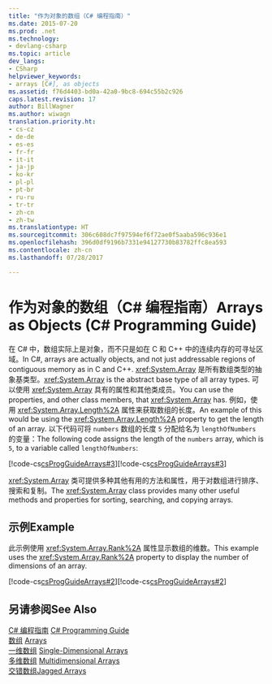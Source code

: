 ```yaml
---
title: "作为对象的数组（C# 编程指南）"
ms.date: 2015-07-20
ms.prod: .net
ms.technology:
- devlang-csharp
ms.topic: article
dev_langs:
- CSharp
helpviewer_keywords:
- arrays [C#], as objects
ms.assetid: f76d4403-bd0a-42a0-9bc8-694c55b2c926
caps.latest.revision: 17
author: BillWagner
ms.author: wiwagn
translation.priority.ht:
- cs-cz
- de-de
- es-es
- fr-fr
- it-it
- ja-jp
- ko-kr
- pl-pl
- pt-br
- ru-ru
- tr-tr
- zh-cn
- zh-tw
ms.translationtype: HT
ms.sourcegitcommit: 306c608dc7f97594ef6f72ae0f5aaba596c936e1
ms.openlocfilehash: 396d0df9196b7331e94127730b83782ffc8ea593
ms.contentlocale: zh-cn
ms.lasthandoff: 07/28/2017

---
```

# <a name="arrays-as-objects-c-programming-guide"></a><span data-ttu-id="6c2fc-102">作为对象的数组（C# 编程指南）</span><span class="sxs-lookup"><span data-stu-id="6c2fc-102">Arrays as Objects (C# Programming Guide)</span></span>
<span data-ttu-id="6c2fc-103">在 C# 中，数组实际上是对象，而不只是如在 C 和 C++ 中的连续内存的可寻址区域。</span><span class="sxs-lookup"><span data-stu-id="6c2fc-103">In C#, arrays are actually objects, and not just addressable regions of contiguous memory as in C and C++.</span></span> <span data-ttu-id="6c2fc-104"><xref:System.Array> 是所有数组类型的抽象基类型。</span><span class="sxs-lookup"><span data-stu-id="6c2fc-104"><xref:System.Array> is the abstract base type of all array types.</span></span> <span data-ttu-id="6c2fc-105">可以使用 <xref:System.Array> 具有的属性和其他类成员。</span><span class="sxs-lookup"><span data-stu-id="6c2fc-105">You can use the properties, and other class members, that <xref:System.Array> has.</span></span> <span data-ttu-id="6c2fc-106">例如，使用 <xref:System.Array.Length%2A> 属性来获取数组的长度。</span><span class="sxs-lookup"><span data-stu-id="6c2fc-106">An example of this would be using the <xref:System.Array.Length%2A> property to get the length of an array.</span></span> <span data-ttu-id="6c2fc-107">以下代码可将 `numbers` 数组的长度 `5` 分配给名为 `lengthOfNumbers` 的变量：</span><span class="sxs-lookup"><span data-stu-id="6c2fc-107">The following code assigns the length of the `numbers` array, which is `5`, to a variable called `lengthOfNumbers`:</span></span>  
  
 <span data-ttu-id="6c2fc-108">[!code-cs[csProgGuideArrays#3](../../../csharp/programming-guide/arrays/codesnippet/CSharp/arrays-as-objects_1.cs)]</span><span class="sxs-lookup"><span data-stu-id="6c2fc-108">[!code-cs[csProgGuideArrays#3](../../../csharp/programming-guide/arrays/codesnippet/CSharp/arrays-as-objects_1.cs)]</span></span>  
  
 <span data-ttu-id="6c2fc-109"><xref:System.Array> 类可提供多种其他有用的方法和属性，用于对数组进行排序、搜索和复制。</span><span class="sxs-lookup"><span data-stu-id="6c2fc-109">The <xref:System.Array> class provides many other useful methods and properties for sorting, searching, and copying arrays.</span></span>  
  
## <a name="example"></a><span data-ttu-id="6c2fc-110">示例</span><span class="sxs-lookup"><span data-stu-id="6c2fc-110">Example</span></span>  
 <span data-ttu-id="6c2fc-111">此示例使用 <xref:System.Array.Rank%2A> 属性显示数组的维数。</span><span class="sxs-lookup"><span data-stu-id="6c2fc-111">This example uses the <xref:System.Array.Rank%2A> property to display the number of dimensions of an array.</span></span>  
  
 <span data-ttu-id="6c2fc-112">[!code-cs[csProgGuideArrays#2](../../../csharp/programming-guide/arrays/codesnippet/CSharp/arrays-as-objects_2.cs)]</span><span class="sxs-lookup"><span data-stu-id="6c2fc-112">[!code-cs[csProgGuideArrays#2](../../../csharp/programming-guide/arrays/codesnippet/CSharp/arrays-as-objects_2.cs)]</span></span>  
  
## <a name="see-also"></a><span data-ttu-id="6c2fc-113">另请参阅</span><span class="sxs-lookup"><span data-stu-id="6c2fc-113">See Also</span></span>  
 <span data-ttu-id="6c2fc-114">[C# 编程指南](../../../csharp/programming-guide/index.md) </span><span class="sxs-lookup"><span data-stu-id="6c2fc-114">[C# Programming Guide](../../../csharp/programming-guide/index.md) </span></span>  
 <span data-ttu-id="6c2fc-115">[数组](../../../csharp/programming-guide/arrays/index.md) </span><span class="sxs-lookup"><span data-stu-id="6c2fc-115">[Arrays](../../../csharp/programming-guide/arrays/index.md) </span></span>  
 <span data-ttu-id="6c2fc-116">[一维数组](../../../csharp/programming-guide/arrays/single-dimensional-arrays.md) </span><span class="sxs-lookup"><span data-stu-id="6c2fc-116">[Single-Dimensional Arrays](../../../csharp/programming-guide/arrays/single-dimensional-arrays.md) </span></span>  
 <span data-ttu-id="6c2fc-117">[多维数组](../../../csharp/programming-guide/arrays/multidimensional-arrays.md) </span><span class="sxs-lookup"><span data-stu-id="6c2fc-117">[Multidimensional Arrays](../../../csharp/programming-guide/arrays/multidimensional-arrays.md) </span></span>  
 [<span data-ttu-id="6c2fc-118">交错数组</span><span class="sxs-lookup"><span data-stu-id="6c2fc-118">Jagged Arrays</span></span>](../../../csharp/programming-guide/arrays/jagged-arrays.md)

